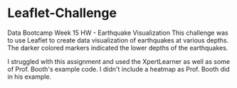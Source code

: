 # Leaflet-Challenge
Data Bootcamp Week 15 HW - Earthquake Visualization
This challenge was to use Leaflet to create data visualization of earthquakes at various depths. The darker colored markers indicated the lower depths of the earthquakes.  

I struggled with this assignment and used the XpertLearner as well as some of Prof. Booth's example code. I didn't include a heatmap as Prof. Booth did in his example.   

